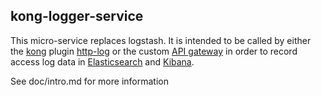 ## kong-logger-service

This micro-service replaces logstash. It is intended to be called by either the
[kong](https://konghq.com/kong-community-edition) plugin [http-log](https://docs.konghq.com/plugins/http-log) or the custom [API gateway](https://github.com/gengstrand/clojure-news-feed/tree/master/server/proxy) in order to record access log data in [Elasticsearch](https://www.elastic.com) and [Kibana](https://www.elastic.co/products/kibana).

See doc/intro.md for more information
